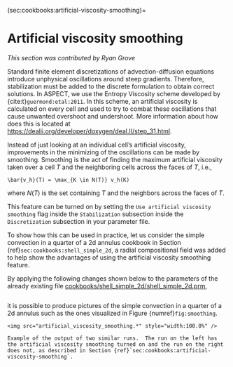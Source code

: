 (sec:cookbooks:artificial-viscosity-smoothing)=
# Artificial viscosity smoothing

*This section was contributed by Ryan Grove*

Standard finite element discretizations of advection-diffusion equations
introduce unphysical oscillations around steep gradients. Therefore,
stabilization must be added to the discrete formulation to obtain correct
solutions. In ASPECT, we use the Entropy Viscosity scheme developed by
{cite:t}`guermond:etal:2011`.
In this scheme, an artificial viscosity is calculated on
every cell and used to try to combat these oscillations that cause unwanted
overshoot and undershoot. More information about how does this is located at
<https://dealii.org/developer/doxygen/deal.II/step_31.html>.

Instead of just looking at an individual cell&rsquo;s artificial viscosity,
improvements in the minimizing of the oscillations can be made by smoothing.
Smoothing is the act of finding the maximum artificial viscosity taken over a
cell $T$ and the neighboring cells across the faces of $T$, i.e.,
```{math}
\bar{v_h}(T) = \max_{K \in N(T)} v_h(K)
```
where $N(T)$ is the set containing $T$ and the neighbors across the faces of $T$.

This feature can be turned on by setting the `Use artificial viscosity smoothing`
flag inside the `Stabilization` subsection inside the `Discretization`
subsection in your parameter file.

To show how this can be used in practice, let us consider the simple
convection in a quarter of a 2d annulus cookbook in Section
{ref}`sec:cookbooks:shell_simple_2d`, a radial compositional field was added to help
show the advantages of using the artificial viscosity smoothing feature.

By applying the following changes shown below to the parameters of the already
existing file [cookbooks/shell_simple_2d/shell_simple_2d.prm](https://github.com/geodynamics/aspect/blob/main/cookbooks/shell_simple_2d/shell_simple_2d.prm),

```{literalinclude} shell_simple_2d_smoothing.part.prm
```

it is possible to produce pictures of the simple convection in a quarter of a
2d annulus such as the ones visualized in Figure&nbsp;{numref}`fig:smoothing`.

```{figure-md} fig:smoothing
<img src="artificial_viscosity_smoothing.*" style="width:100.0%" />

Example of the output of two similar runs.  The run on the left has the artificial viscosity smoothing turned on and the run on the right does not, as described in Section {ref}`sec:cookbooks:artificial-viscosity-smoothing`.
```
